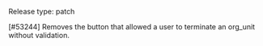 Release type: patch

[#53244] Removes the button that allowed a user to terminate an org_unit without validation.
